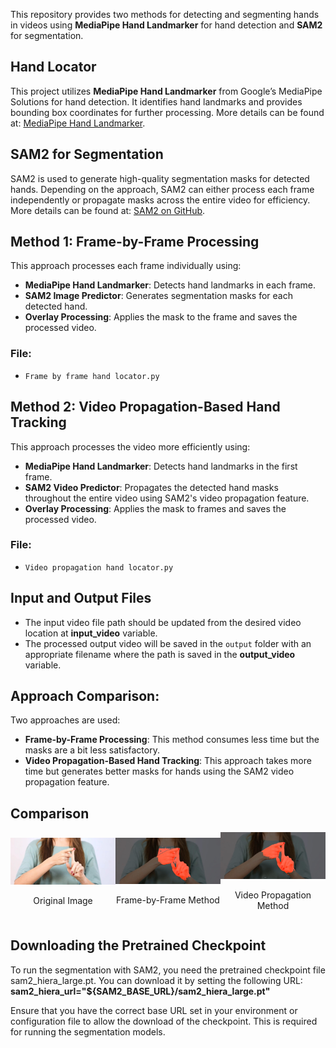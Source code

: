 This repository provides two methods for detecting and segmenting hands in videos using **MediaPipe Hand Landmarker** for hand detection and **SAM2** for segmentation.

## Hand Locator
This project utilizes **MediaPipe Hand Landmarker** from Google’s MediaPipe Solutions for hand detection. It identifies hand landmarks and provides bounding box coordinates for further processing. More details can be found at: [MediaPipe Hand Landmarker](https://ai.google.dev/edge/mediapipe/solutions/vision/hand_landmarker).

## SAM2 for Segmentation
SAM2 is used to generate high-quality segmentation masks for detected hands. Depending on the approach, SAM2 can either process each frame independently or propagate masks across the entire video for efficiency. More details can be found at: [SAM2 on GitHub](https://github.com/facebookresearch/sam2).

## Method 1: Frame-by-Frame Processing
This approach processes each frame individually using:
- **MediaPipe Hand Landmarker**: Detects hand landmarks in each frame.
- **SAM2 Image Predictor**: Generates segmentation masks for each detected hand.
- **Overlay Processing**: Applies the mask to the frame and saves the processed video.

### File:
- `Frame by frame hand locator.py`

## Method 2: Video Propagation-Based Hand Tracking
This approach processes the video more efficiently using:
- **MediaPipe Hand Landmarker**: Detects hand landmarks in the first frame.
- **SAM2 Video Predictor**: Propagates the detected hand masks throughout the entire video using SAM2's video propagation feature.
- **Overlay Processing**: Applies the mask to frames and saves the processed video.

### File:
- `Video propagation hand locator.py`

## Input and Output Files
- The input video file path should be updated from the desired video location at **input_video** variable.
- The processed output video will be saved in the `output` folder with an appropriate filename where the path is saved in the **output_video** variable.

## Approach Comparison:
Two approaches are used:
- **Frame-by-Frame Processing**: This method consumes less time but the masks are a bit less satisfactory.
- **Video Propagation-Based Hand Tracking**: This approach takes more time but generates better masks for hands using the SAM2 video propagation feature.

<h2>Comparison</h2>
<div style="display: flex; justify-content: space-between; align-items: center;">
  <div style="text-align: center;">
    <img src="ori.jpg" width="300" alt="Original Image">
    <p>Original Image</p>
  </div>
  <div style="text-align: center;">
    <img src="frame.jpg" width="300" alt="Frame-by-Frame Method">
    <p>Frame-by-Frame Method</p>
  </div>
  <div style="text-align: center;">
    <img src="video.jpg" width="300" alt="Video Propagation Method">
    <p>Video Propagation Method</p>
  </div>
</div>




## Downloading the Pretrained Checkpoint
To run the segmentation with SAM2, you need the pretrained checkpoint file sam2_hiera_large.pt. You can download it by setting the following URL:
**sam2_hiera_url="${SAM2_BASE_URL}/sam2_hiera_large.pt"**

Ensure that you have the correct base URL set in your environment or configuration file to allow the download of the checkpoint. This is required for running the segmentation models.